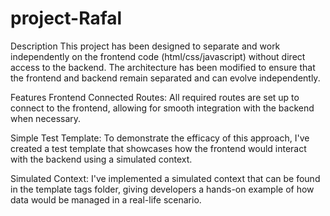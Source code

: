 # project-Rafal

Description
This project has been designed to separate and work independently on the frontend code (html/css/javascript) without direct access to the backend. The architecture has been modified to ensure that the frontend and backend remain separated and can evolve independently.

Features
Frontend Connected Routes: All required routes are set up to connect to the frontend, allowing for smooth integration with the backend when necessary.

Simple Test Template: To demonstrate the efficacy of this approach, I've created a test template that showcases how the frontend would interact with the backend using a simulated context.

Simulated Context: I've implemented a simulated context that can be found in the template tags folder, giving developers a hands-on example of how data would be managed in a real-life scenario.

